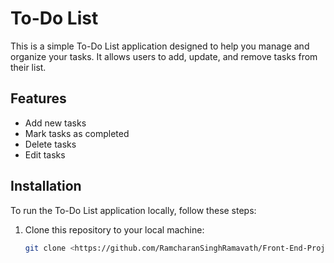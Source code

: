 # To-Do List

This is a simple To-Do List application designed to help you manage and organize your tasks. It allows users to add, update, and remove tasks from their list.

## Features
- Add new tasks
- Mark tasks as completed
- Delete tasks
- Edit tasks

## Installation

To run the To-Do List application locally, follow these steps:

1. Clone this repository to your local machine:
   ```bash
   git clone <https://github.com/RamcharanSinghRamavath/Front-End-Projects-/tree/main/>

